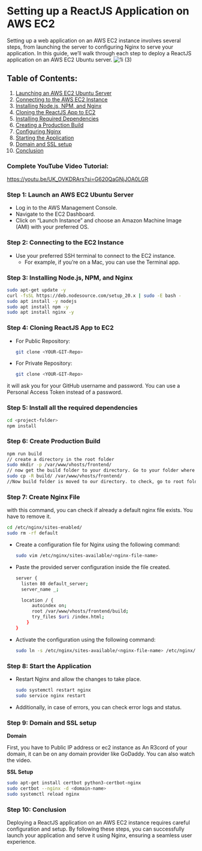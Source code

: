 # Setting up a ReactJS Application on AWS EC2

Setting up a web application on an AWS EC2 instance involves several steps, from launching the server to configuring Nginx to serve your application. In this guide, we’ll walk through each step to deploy a ReactJS application on an AWS EC2 Ubuntu server.
![1i (3)](https://github.com/codewithmuh/react-aws-ec2-nginx/assets/51082957/19ac2fc1-648f-4bed-9835-4bb653c0904a)

## Table of Contents:

1. [Launching an AWS EC2 Ubuntu Server](#launching-an-aws-ec2-ubuntu-server)
2. [Connecting to the AWS EC2 Instance](#connecting-to-the-aws-ec2-instance)
3. [Installing Node.js, NPM, and Nginx](#installing-nodejs-npm-and-nginx)
4. [Cloning the ReactJS App to EC2](#cloning-the-reactjs-app-to-ec2)
5. [Installing Required Dependencies](#installing-required-dependencies)
6. [Creating a Production Build](#creating-a-production-build)
7. [Configuring Nginx](#configuring-nginx)
8. [Starting the Application](#starting-the-application)
9. [Domain and SSL setup](#domain-and-ssl-setup)
10. [Conclusion](#conclusion)

### Complete YouTube Video Tutorial:

https://youtu.be/UK_OVKDRArs?si=G620QaGNjJOA0LGR

### Step 1: Launch an AWS EC2 Ubuntu Server

- Log in to the AWS Management Console.
- Navigate to the EC2 Dashboard.
- Click on “Launch Instance” and choose an Amazon Machine Image (AMI) with your preferred OS.

### Step 2: Connecting to the EC2 Instance

- Use your preferred SSH terminal to connect to the EC2 instance.
  - For example, if you’re on a Mac, you can use the Terminal app.

### Step 3: Installing Node.js, NPM, and Nginx

```bash
sudo apt-get update -y
curl -fsSL https://deb.nodesource.com/setup_20.x | sudo -E bash -
sudo apt install -y nodejs
sudo apt install npm -y
sudo apt install nginx -y
```
### Step 4: Cloning ReactJS App to EC2

- For Public Repository:
  ```bash
  git clone <YOUR-GIT-Repo>
  ```
- For Private Repository:
  ```bash
  git clone <YOUR-GIT-Repo>
  ```

it will ask you for your GitHub username and password. You can use a Personal Access Token instead of a password.  

### Step 5: Install all the required dependencies
  ```bash
  cd <project-folder>
  npm install
  ```
### Step 6: Create Production Build
  ```bash
  npm run build
// create a directory in the root folder
  sudo mkdir -p /var/www/vhosts/frontend/
// now get the build folder to your directory. Go to your folder where build is and run the below command.
  sudo cp -R build/ /var/www/vhosts/frontend/
//Now build folder is moved to our directory. to check, go to root folder and check to your directory(/var/www/vhosts/frontend/). Command is ls(to check all folder) and cd folder_name(to go the relevent folder) 
  ```
### Step 7: Create Nginx File
with this command, you can check if already a default nginx file exists. You have to remove it.


```bash
cd /etc/nginx/sites-enabled/
sudo rm -rf default
```

- Create a configuration file for Nginx using the following command:
  ```bash
  sudo vim /etc/nginx/sites-available/<nginx-file-name>
  ```

- Paste the provided server configuration inside the file created.

  ```bash
  server {
    listen 80 default_server;
    server_name _;

    location / {
        autoindex on;
        root /var/www/vhosts/frontend/build;
        try_files $uri /index.html;
      }
  }
  ```
  
- Activate the configuration using the following command:

  ```bash
  sudo ln -s /etc/nginx/sites-available/<nginx-file-name> /etc/nginx/sites-enabled/
  ```
### Step 8: Start the Application
- Restart Nginx and allow the changes to take place.
  ```bash
  sudo systemctl restart nginx
  sudo service nginx restart
  ```
- Additionally, in case of errors, you can check error logs and status.
### Step 9: Domain and SSL setup
**Domain**

First, you have to Public IP address or ec2 instance as An R3cord of your domain, it can be on any domain provider like GoDaddy. You can also watch the video.

**SSL Setup**

  ```bash
  sudo apt-get install certbot python3-certbot-nginx
  sudo certbot --nginx -d <domain-name>
  sudo systemctl reload nginx
  ```
### Step 10: Conclusion
Deploying a ReactJS application on an AWS EC2 instance requires careful configuration and setup. By following these steps, you can successfully launch your application and serve it using Nginx, ensuring a seamless user experience.
